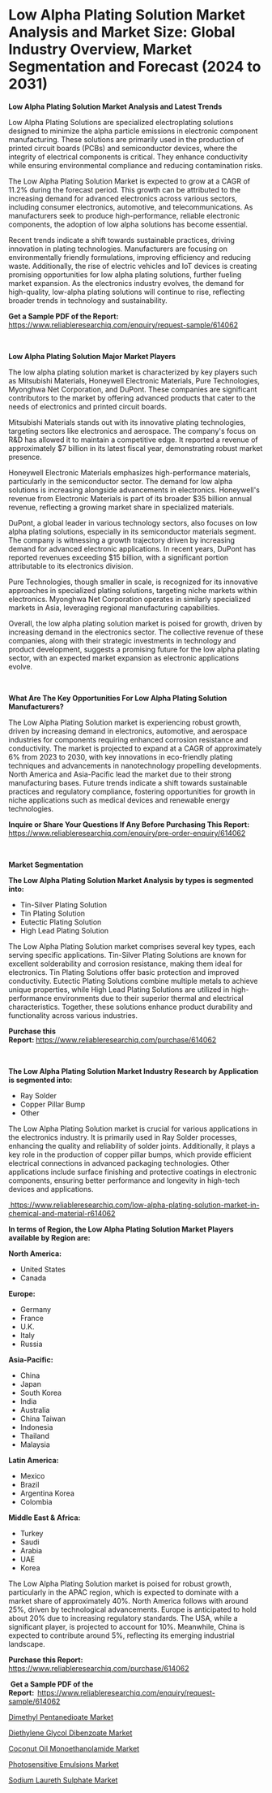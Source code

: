 <p><h1>Low Alpha Plating Solution Market Analysis and Market Size: Global Industry Overview, Market Segmentation and Forecast (2024 to 2031)</h1></p><p><strong>Low Alpha Plating Solution Market Analysis and Latest Trends</strong></p>
<p><p>Low Alpha Plating Solutions are specialized electroplating solutions designed to minimize the alpha particle emissions in electronic component manufacturing. These solutions are primarily used in the production of printed circuit boards (PCBs) and semiconductor devices, where the integrity of electrical components is critical. They enhance conductivity while ensuring environmental compliance and reducing contamination risks.</p><p>The Low Alpha Plating Solution Market is expected to grow at a CAGR of 11.2% during the forecast period. This growth can be attributed to the increasing demand for advanced electronics across various sectors, including consumer electronics, automotive, and telecommunications. As manufacturers seek to produce high-performance, reliable electronic components, the adoption of low alpha solutions has become essential.</p><p>Recent trends indicate a shift towards sustainable practices, driving innovation in plating technologies. Manufacturers are focusing on environmentally friendly formulations, improving efficiency and reducing waste. Additionally, the rise of electric vehicles and IoT devices is creating promising opportunities for low alpha plating solutions, further fueling market expansion. As the electronics industry evolves, the demand for high-quality, low-alpha plating solutions will continue to rise, reflecting broader trends in technology and sustainability.</p></p>
<p><strong>Get a Sample PDF of the Report:&nbsp;</strong> <a href="https://www.reliableresearchiq.com/enquiry/request-sample/614062?utm_campaign=1106&utm_medium=2&utm_source=Github&utm_content=ia&utm_term=11122024&utm_id=low-alpha-plating-solution">https://www.reliableresearchiq.com/enquiry/request-sample/614062</a></p>
<p>&nbsp;</p>
<p><strong>Low Alpha Plating Solution Major Market Players</strong></p>
<p><p>The low alpha plating solution market is characterized by key players such as Mitsubishi Materials, Honeywell Electronic Materials, Pure Technologies, Myonghwa Net Corporation, and DuPont. These companies are significant contributors to the market by offering advanced products that cater to the needs of electronics and printed circuit boards.</p><p>Mitsubishi Materials stands out with its innovative plating technologies, targeting sectors like electronics and aerospace. The company's focus on R&D has allowed it to maintain a competitive edge. It reported a revenue of approximately $7 billion in its latest fiscal year, demonstrating robust market presence.</p><p>Honeywell Electronic Materials emphasizes high-performance materials, particularly in the semiconductor sector. The demand for low alpha solutions is increasing alongside advancements in electronics. Honeywell's revenue from Electronic Materials is part of its broader $35 billion annual revenue, reflecting a growing market share in specialized materials.</p><p>DuPont, a global leader in various technology sectors, also focuses on low alpha plating solutions, especially in its semiconductor materials segment. The company is witnessing a growth trajectory driven by increasing demand for advanced electronic applications. In recent years, DuPont has reported revenues exceeding $15 billion, with a significant portion attributable to its electronics division.</p><p>Pure Technologies, though smaller in scale, is recognized for its innovative approaches in specialized plating solutions, targeting niche markets within electronics. Myonghwa Net Corporation operates in similarly specialized markets in Asia, leveraging regional manufacturing capabilities.</p><p>Overall, the low alpha plating solution market is poised for growth, driven by increasing demand in the electronics sector. The collective revenue of these companies, along with their strategic investments in technology and product development, suggests a promising future for the low alpha plating sector, with an expected market expansion as electronic applications evolve.</p></p>
<p>&nbsp;</p>
<p><strong>What Are The Key Opportunities For Low Alpha Plating Solution Manufacturers?</strong></p>
<p><p>The Low Alpha Plating Solution market is experiencing robust growth, driven by increasing demand in electronics, automotive, and aerospace industries for components requiring enhanced corrosion resistance and conductivity. The market is projected to expand at a CAGR of approximately 6% from 2023 to 2030, with key innovations in eco-friendly plating techniques and advancements in nanotechnology propelling developments. North America and Asia-Pacific lead the market due to their strong manufacturing bases. Future trends indicate a shift towards sustainable practices and regulatory compliance, fostering opportunities for growth in niche applications such as medical devices and renewable energy technologies.</p></p>
<p><strong>Inquire or Share Your Questions If Any Before Purchasing This Report:</strong> <a href="https://www.reliableresearchiq.com/enquiry/pre-order-enquiry/614062?utm_campaign=1106&utm_medium=2&utm_source=Github&utm_content=ia&utm_term=11122024&utm_id=low-alpha-plating-solution">https://www.reliableresearchiq.com/enquiry/pre-order-enquiry/614062</a></p>
<p>&nbsp;</p>
<p><strong>Market Segmentation</strong></p>
<p><strong>The Low Alpha Plating Solution Market Analysis by types is segmented into:</strong></p>
<p><ul><li>Tin-Silver Plating Solution</li><li>Tin Plating Solution</li><li>Eutectic Plating Solution</li><li>High Lead Plating Solution</li></ul></p>
<p><p>The Low Alpha Plating Solution market comprises several key types, each serving specific applications. Tin-Silver Plating Solutions are known for excellent solderability and corrosion resistance, making them ideal for electronics. Tin Plating Solutions offer basic protection and improved conductivity. Eutectic Plating Solutions combine multiple metals to achieve unique properties, while High Lead Plating Solutions are utilized in high-performance environments due to their superior thermal and electrical characteristics. Together, these solutions enhance product durability and functionality across various industries.</p></p>
<p><strong>Purchase this Report:&nbsp;</strong><a href="https://www.reliableresearchiq.com/purchase/614062?utm_campaign=1106&utm_medium=2&utm_source=Github&utm_content=ia&utm_term=11122024&utm_id=low-alpha-plating-solution">https://www.reliableresearchiq.com/purchase/614062</a></p>
<p>&nbsp;</p>
<p><strong>The Low Alpha Plating Solution Market Industry Research by Application is segmented into:</strong></p>
<p><ul><li>Ray Solder</li><li>Copper Pillar Bump</li><li>Other</li></ul></p>
<p><p>The Low Alpha Plating Solution market is crucial for various applications in the electronics industry. It is primarily used in Ray Solder processes, enhancing the quality and reliability of solder joints. Additionally, it plays a key role in the production of copper pillar bumps, which provide efficient electrical connections in advanced packaging technologies. Other applications include surface finishing and protective coatings in electronic components, ensuring better performance and longevity in high-tech devices and applications.</p></p>
<p><a href="https://www.reliableresearchiq.com/low-alpha-plating-solution-market-in-chemical-and-material-r614062?utm_campaign=1106&utm_medium=2&utm_source=Github&utm_content=ia&utm_term=11122024&utm_id=low-alpha-plating-solution">&nbsp;https://www.reliableresearchiq.com/low-alpha-plating-solution-market-in-chemical-and-material-r614062</a></p>
<p><strong>In terms of Region, the Low Alpha Plating Solution Market Players available by Region are:</strong></p>
<p>
    <p> <strong> North America: </strong>
        <ul>
            <li>United States</li>
            <li>Canada</li>
        </ul>
        </p> 
    <p> <strong> Europe: </strong>
        <ul>
            <li>Germany</li>
            <li>France</li>
            <li>U.K.</li>
            <li>Italy</li>
            <li>Russia</li>
        </ul>
        </p> 
    <p> <strong> Asia-Pacific: </strong>
        <ul>
            <li>China</li>
            <li>Japan</li>
            <li>South Korea</li>
            <li>India</li>
            <li>Australia</li>
            <li>China Taiwan</li>
            <li>Indonesia</li>
            <li>Thailand</li>
            <li>Malaysia</li>
        </ul>
        </p> 
    <p> <strong> Latin America: </strong>
        <ul>
            <li>Mexico</li>
            <li>Brazil</li>
            <li>Argentina Korea</li>
            <li>Colombia</li>
        </ul>
        </p> 
    <p> <strong> Middle East & Africa: </strong>
        <ul>
            <li>Turkey</li>
            <li>Saudi</li>
            <li>Arabia</li>
            <li>UAE</li>
            <li>Korea</li>
        </ul>
    </p>
    </p>
<p><p>The Low Alpha Plating Solution market is poised for robust growth, particularly in the APAC region, which is expected to dominate with a market share of approximately 40%. North America follows with around 25%, driven by technological advancements. Europe is anticipated to hold about 20% due to increasing regulatory standards. The USA, while a significant player, is projected to account for 10%. Meanwhile, China is expected to contribute around 5%, reflecting its emerging industrial landscape.</p></p>
<p><strong>Purchase this Report: </strong><a href="https://www.reliableresearchiq.com/purchase/614062?utm_campaign=1106&utm_medium=2&utm_source=Github&utm_content=ia&utm_term=11122024&utm_id=low-alpha-plating-solution">https://www.reliableresearchiq.com/purchase/614062</a></p>
<p>&nbsp;<strong>Get a Sample PDF of the Report:&nbsp;&nbsp;</strong><a href="https://www.reliableresearchiq.com/enquiry/request-sample/614062?utm_campaign=1106&utm_medium=2&utm_source=Github&utm_content=ia&utm_term=11122024&utm_id=low-alpha-plating-solution">https://www.reliableresearchiq.com/enquiry/request-sample/614062</a></p>
<p><strong></strong></p>
<p><p><a href="https://www.linkedin.com/pulse/dimethyl-pentanedioate-market-overview-size-valuation-ympee?utm_campaign=1106&utm_medium=2&utm_source=Github&utm_content=ia&utm_term=11122024&utm_id=low-alpha-plating-solution">Dimethyl Pentanedioate Market</a></p><p><a href="https://www.linkedin.com/pulse/key-trends-driving-diethylene-glycol-dibenzoate-market-growth-3i3ge?utm_campaign=1106&utm_medium=2&utm_source=Github&utm_content=ia&utm_term=11122024&utm_id=low-alpha-plating-solution">Diethylene Glycol Dibenzoate Market</a></p><p><a href="https://www.linkedin.com/pulse/c-hannibex-sqmmf?utm_campaign=1106&utm_medium=2&utm_source=Github&utm_content=ia&utm_term=11122024&utm_id=low-alpha-plating-solution">Coconut Oil Monoethanolamide Market</a></p><p><a href="https://www.linkedin.com/pulse/photosensitive-emulsions-market-consolidation-impact-structure-cb8jf?utm_campaign=1106&utm_medium=2&utm_source=Github&utm_content=ia&utm_term=11122024&utm_id=low-alpha-plating-solution">Photosensitive Emulsions Market</a></p><p><a href="https://www.linkedin.com/pulse/market-dynamics-future-trends-global-sodium-laureth-sulphate-muq6f?utm_campaign=1106&utm_medium=2&utm_source=Github&utm_content=ia&utm_term=11122024&utm_id=low-alpha-plating-solution">Sodium Laureth Sulphate Market</a></p></p>
